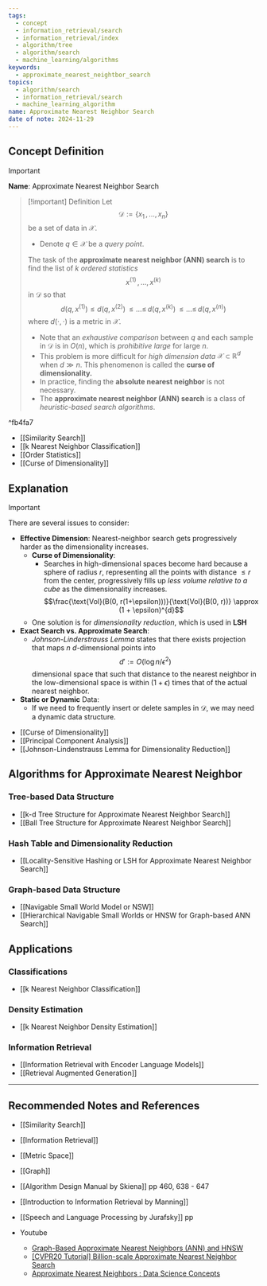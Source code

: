 ```yaml
---
tags:
  - concept
  - information_retrieval/search
  - information_retrieval/index
  - algorithm/tree
  - algorithm/search
  - machine_learning/algorithms
keywords:
  - approximate_nearest_neightbor_search
topics:
  - algorithm/search
  - information_retrieval/search
  - machine_learning_algorithm
name: Approximate Nearest Neighbor Search
date of note: 2024-11-29
---
```


## Concept Definition

>[!important]
>**Name**: Approximate Nearest Neighbor Search

>[!important] Definition
>Let $$\mathcal{D} := \left\{ x_{1}\,{,}\ldots{,}\,x_{n} \right\} $$ be a set of data in $\mathcal{X}$.
>- Denote $q\in \mathcal{X}$ be a *query point*.
>
>The task of the **approximate nearest neighbor (ANN) search** is to find the list of $k$ *ordered statistics* $$x^{(1)} \,{,}\ldots{,}\, x^{(k)}$$ in $\mathcal{D}$ so that $$d(q, x^{(1)}) \le d(q, x^{(2)}) \,{\le}\ldots{\le}\,d(q, x^{(k)}) \,{\le}\ldots{\le}\,d(q, x^{(n)}) $$
>where $d(\cdot, \cdot)$ is a metric in $\mathcal{X}$.
>- Note that an *exhaustive comparison* between $q$ and each sample in $\mathcal{D}$ is in $O(n)$, which is *prohibitive large* for large $n$.
>- This problem is more difficult for *high dimension data* $\mathcal{X} \subset \mathbb{R}^{d}$ when $d \gg n.$ This phenomenon is called the **curse of dimensionality.**
>- In practice, finding the **absolute nearest neighbor** is not necessary.
>- The **approximate nearest neighbor (ANN) search** is a class of *heuristic-based search algorithms*.

^fb4fa7

- [[Similarity Search]]
- [[k Nearest Neighbor Classification]]
- [[Order Statistics]]
- [[Curse of Dimensionality]]

## Explanation

>[!important] 
>There are several issues to consider:
>- **Effective Dimension**: Nearest-neighbor search gets progressively harder as the dimensionality increases.
>	- **Curse of Dimensionality**:
>		- Searches in high-dimensional spaces become hard because a sphere of radius $r$, representing all the points with distance $\le r$ from the center, progressively fills up *less volume relative to a cube* as the dimensionality increases. $$\frac{\text{Vol}(B(0, r(1+\epsilon)))}{\text{Vol}(B(0, r))} \approx (1 + \epsilon)^{d}$$
>	- One solution is for *dimensionality reduction*, which is used in **LSH**
>- **Exact Search vs. Approximate Search**:
>	- *Johnson-Linderstrauss Lemma* states that there exists projection that maps $n$ $d$-dimensional points into $$d' := O(\log n / \epsilon^2)$$ dimensional space that such that distance to the nearest neighbor in the low-dimensional space is within $(1+ \epsilon)$ times that of the actual nearest neighbor.
>- **Static or Dynamic** Data:
>	- If we need to frequently insert or delete samples in $\mathcal{D}$, we may need a dynamic data structure.

- [[Curse of Dimensionality]]
- [[Principal Component Analysis]]
- [[Johnson-Lindenstrauss Lemma for Dimensionality Reduction]]



## Algorithms for Approximate Nearest Neighbor 

### Tree-based Data Structure

- [[k-d Tree Structure for Approximate Nearest Neighbor Search]]
- [[Ball Tree Structure for Approximate Nearest Neighbor Search]]

### Hash Table and Dimensionality Reduction

- [[Locality-Sensitive Hashing or LSH for Approximate Nearest Neighbor Search]]

### Graph-based Data Structure

- [[Navigable Small World Model or NSW]]
- [[Hierarchical Navigable Small Worlds or HNSW for Graph-based ANN Search]]


## Applications

### Classifications

- [[k Nearest Neighbor Classification]]

### Density Estimation

- [[k Nearest Neighbor Density Estimation]]

### Information Retrieval

- [[Information Retrieval with Encoder Language Models]]
- [[Retrieval Augmented Generation]]


-----------
##  Recommended Notes and References


- [[Similarity Search]]
- [[Information Retrieval]]
- [[Metric Space]]
- [[Graph]]

- [[Algorithm Design Manual by Skiena]] pp 460, 638 - 647
- [[Introduction to Information Retrieval by Manning]]
- [[Speech and Language Processing by Jurafsky]] pp
- Youtube
	- [Graph-Based Approximate Nearest Neighbors (ANN) and HNSW](https://www.youtube.com/watch?v=4PsyNdFlxmk)
	- [[CVPR20 Tutorial] Billion-scale Approximate Nearest Neighbor Search](https://www.youtube.com/watch?v=SKrHs03i08Q)
	- [Approximate Nearest Neighbors : Data Science Concepts](https://www.youtube.com/watch?v=DRbjpuqOsjk)